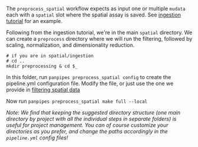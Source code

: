 The `preprocess_spatial` workflow expects as input one or multiple `mudata` each with a `spatial` slot where the spatial assay is saved. See [ingestion tutorial](../ingesting_spatial_data/Ingesting_spatialdata_with_panpipes.md) for an example.

Following from the ingestion tutorial, we're in the main `spatial` directory. We can create a `preprocess` directory where we will run the filtering, followed by scaling, normalization, and dimensionality reduction.

```
# if you are in spatial/ingestion
# cd ..
mkdir preprocessing & cd $_

```

In this folder, run `panpipes preprocess_spatial config` to create the pipeline.yml configuration file.
Modify the file, or just use the one we provide in [filtering spatial data](../filtering_spatial_data/pipeline.yml)


Now run `panpipes preprocess_spatial make full --local`


*Note: We find that keeping the suggested directory structure (one main directory by project with all the individual steps in separate folders) is useful for project management. You can of course customize your directories as you prefer, and change the paths accordingly in the `pipeline.yml` config files!*
